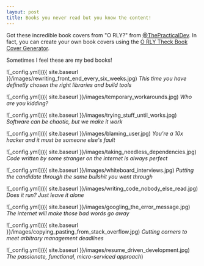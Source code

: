 ```yaml
---
layout: post
title: Books you never read but you know the content!
---
```


Got these incredible book covers from "O RLY?" from [@ThePracticalDev](https://twitter.com/ThePracticalDev). In fact, you can create your own book covers using the [O RLY Theck Book Cover Generator](http://orly.coloncapitalp.com/).

Sometimes I feel these are my bed books!

![_config.yml]({{ site.baseurl }}/images/rewriting_front_end_every_six_weeks.jpg)
*This time you have definetly chosen the right libraries and build tools*



![_config.yml]({{ site.baseurl }}/images/temporary_workarounds.jpg)
*Who are you kidding?*



![_config.yml]({{ site.baseurl }}/images/trying_stuff_until_works.jpg)
*Software can be chaotic, but we make it work*



![_config.yml]({{ site.baseurl }}/images/blaming_user.jpg)
*You're a 10x hacker and it must be someone else's fault*



![_config.yml]({{ site.baseurl }}/images/taking_needless_dependencies.jpg)
*Code written by some stranger on the internet is always perfect*



![_config.yml]({{ site.baseurl }}/images/whiteboard_interviews.jpg)
*Putting the candidate through the same bullshit you went through*



![_config.yml]({{ site.baseurl }}/images/writing_code_nobody_else_read.jpg)
*Does it run? Just leave it alone*



![_config.yml]({{ site.baseurl }}/images/googling_the_error_message.jpg)
*The internet will make those bad words go away*



![_config.yml]({{ site.baseurl }}/images/copying_pasting_from_stack_overflow.jpg)
*Cutting corners to meet arbitrary management deadlines*



![_config.yml]({{ site.baseurl }}/images/resume_driven_development.jpg)
*The passionate, functional, micro-serviced approach*)

